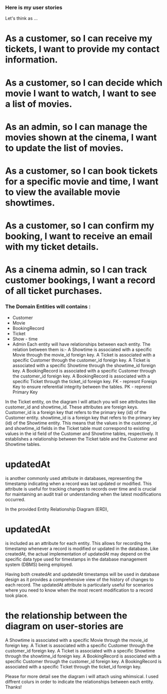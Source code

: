 ### Here is my user stories 
Let's think as ...
# As a customer, so I can receive my tickets, I want to provide my contact information.
# As a customer, so I can decide which movie I want to watch, I want to see a list of movies.
# As an admin, so I can manage the movies shown at the cinema, I want to update the list of movies.
# As a customer, so I can book tickets for a specific movie and time, I want to view the available movie showtimes.
# As a customer, so I can confirm my booking, I want to receive an email with my ticket details.
# As a cinema admin, so I can track customer bookings, I want a record of all ticket purchases.
### The Domain Entities will contains : 

- Customer 
- Movie
- BookingRecord
- Ticket
- Show - time
- Admin 
 Each entity will have relationships between each entity. 
 The relation between them is:-
A Showtime is associated with a specific Movie through the movie_id foreign key.
A Ticket is associated with a specific Customer through the customer_id foreign key.
A Ticket is associated with a specific Showtime through the showtime_id foreign key.
A BookingRecord is associated with a specific Customer through the customer_id foreign key.
A BookingRecord is associated with a specific Ticket through the ticket_id foreign key.
FK - represnt Foreign Key to ensure referential integrity between the tables.
PK - reprenst Primary Key

In the Ticket entity, on the diagram I will attach you will see attributes like customer_id and showtime_id. These attributes are foreign keys. Customer_id is a foreign key that refers to the primary key (id) of the Customer entity.
showtime_id is a foreign key that refers to the primary key (id) of the Showtime entity. This means that the values in the customer_id and showtime_id fields in the Ticket table must correspond to existing values in the id field of the Customer and Showtime tables, respectively. It establishes a relationship between the Ticket table and the Customer and Showtime tables.

# updatedAt 
is another commonly used attribute in databases, representing the timestamp indicating when a record was last updated or modified. This attribute is useful for tracking changes to records over time and is crucial for maintaining an audit trail or understanding when the latest modifications occurred.

In the provided Entity Relationship Diagram (ERD), 
# updatedAt
 is included as an attribute for each entity. This allows for recording the timestamp whenever a record is modified or updated in the database. Like createdAt, the actual implementation of updatedAt may depend on the specific data type used for timestamps in the database management system (DBMS) being employed.

Having both createdAt and updatedAt timestamps will be used in database design as it provides a comprehensive view of the history of changes to each record. The updatedAt attribute is particularly useful for scenarios where you need to know when the most recent modification to a record took place.

# the relationship between the diagram on user-stories are
A Showtime is associated with a specific Movie through the movie_id foreign key.
A Ticket is associated with a specific Customer through the customer_id foreign key.
A Ticket is associated with a specific Showtime through the showtime_id foreign key.
A BookingRecord is associated with a specific Customer through the customer_id foreign key.
A BookingRecord is associated with a specific Ticket through the ticket_id foreign key.

Please for more detail see the diagram i will attach using whimsical. I used diffrent colurs in order to indicate the relationships between each entity. Thanks!
